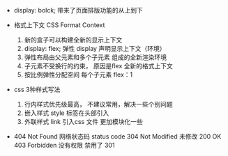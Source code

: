 - display: bolck; 带来了页面排版功能的从上到下

- 格式上下文 CSS Format Context
    1. 新的盒子可以构建全新的显示上下文
    2. display: flex; 弹性 
        display 声明显示上下文（环境）
    3. 弹性布局由父元素和多个子元素 组成的全新渲染环境
    4. 子元素不受换行的约束， 原因是flex 全新的格式上下文
    5. 按比例弹性分配空间 每个子元素 flex：1

- css 3种样式写法
    1. 行内样式优先级最高， 不建议常用，解决一些个别问题
    2. 嵌入样式 style 标签在头部引入
    3. 外联样式 link 引入css 文件 更加模块化一些 

- 404 Not Found
    网络状态码 status code
    304 Not Modified 未修改
    200 OK
    403 Forbidden 没有权限 禁用了
    301 